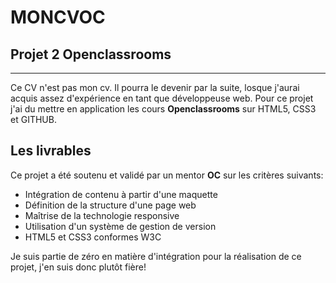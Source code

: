 # MONCVOC
## Projet 2 Openclassrooms 
***
Ce CV n'est pas mon cv. Il pourra le devenir par la suite, losque j'aurai acquis assez d'expérience en tant que développeuse web. 
Pour ce projet j'ai du mettre en application les cours __Openclassrooms__ sur HTML5, CSS3 et GITHUB. 

## Les livrables

Ce projet a été soutenu et validé par un mentor __OC__ sur les critères suivants: 
* Intégration de contenu à partir d'une maquette
* Définition de la structure d'une page web    
* Maîtrise de la technologie responsive
* Utilisation d'un système de gestion de version
* HTML5 et CSS3 conformes W3C
                
                
 Je suis partie de zéro en matière d'intégration pour la réalisation de ce projet, j'en suis donc plutôt fière! 
